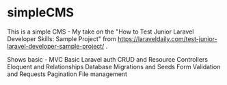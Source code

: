 # simpleCMS

This is a simple CMS - My take on the "How to Test Junior Laravel Developer Skills: Sample Project" from https://laraveldaily.com/test-junior-laravel-developer-sample-project/ .

Shows basic -
    MVC
    Basic Laravel auth
    CRUD and Resource Controllers
    Eloquent and Relationships
    Database Migrations and Seeds
    Form Validation and Requests
    Pagination
    File management
